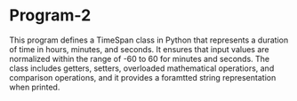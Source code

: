 # Program-2

This program defines a TimeSpan class in Python that represents a duration of time in hours, minutes, and seconds. It ensures that input values are normalized within the range of -60 to 60 for minutes and seconds. The class includes getters, setters, overloaded mathematical operatiors, and comparison operations, and it provides a foramtted string representation when printed.

